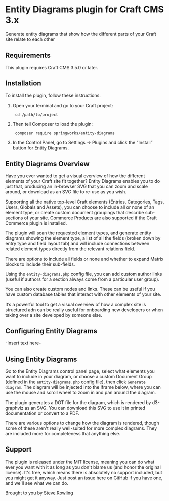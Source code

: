 # Entity Diagrams plugin for Craft CMS 3.x

Generate entity diagrams that show how the different parts of your Craft site relate to each other

## Requirements

This plugin requires Craft CMS 3.5.0 or later.

## Installation

To install the plugin, follow these instructions.

1. Open your terminal and go to your Craft project:

        cd /path/to/project

2. Then tell Composer to load the plugin:

        composer require springworks/entity-diagrams

3. In the Control Panel, go to Settings → Plugins and click the “Install” button for Entity Diagrams.

## Entity Diagrams Overview

Have you ever wanted to get a visual overview of how the different elements of your Craft site fit together? Entity Diagrams enables you to do just that, producing an in-browser SVG that you can zoom and scale around, or download as an SVG file to re-use as you wish.

Supporting all the native top-level Craft elements (Entries, Categories, Tags, Users, Globals and Assets), you can choose to include all or none of an element type, or create custom document groupings that describe sub-sections of your site. Commerce Products are also supported if the Craft Commerce plugin is installed.

The plugin will scan the requested element types, and generate entity diagrams showing the element type, a list of all the fields (broken down by entry type and field layout tab) and will include connections between related element types directly from the relevant relations field.

There are options to include all fields or none and whether to expand Matrix blocks to include their sub-fields.

Using the `entity-diagrams.php` config file, you can add custom author links (useful if authors for a section always come from a particular user group).

You can also create custom nodes and links. These can be useful if you have custom database tables that interact with other elements of your site.

It’s a powerful tool to get a visual overview of how a complex site is structured adn can be really useful for onboarding new developers or when taking over a site developed by someone else.

## Configuring Entity Diagrams

-Insert text here-

## Using Entity Diagrams

Go to the Entity Diagrams control panel page, select what elements you want to include in your diagram, or choose a custom Document Group (defined in the `entity-diagrams.php` config file), then click `Generate diagram`. The diagram will be injected into the iframe below, where you can use the mouse and scroll wheel to zoom in and pan around the diagram.

The plugin generates a DOT file for the diagram, which is rendered by d3-graphviz as an SVG. You can download this SVG to use it in printed documentation or convert to a PDF.

There are various options to change how the diagram is rendered, though some of these aren't really well-suited for more complex diagrams. They are included more for completeness that anything else.

## Support

The plugin is released under the MIT license, meaning you can do what ever you want with it as long as you don't blame us (and honor the original license). It's free, which means there is absolutely no support included, but you might get it anyway. Just post an issue here on GitHub if you have one, and we'll see what we can do.

Brought to you by [Steve Rowling](https://springworks.co.uk)

